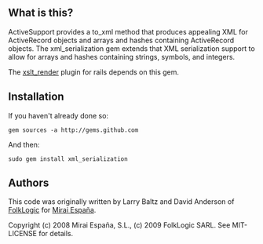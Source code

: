 ## What is this?

ActiveSupport provides a to_xml method that produces appealing XML for ActiveRecord objects and arrays and hashes containing ActiveRecord objects. The xml_serialization gem extends that XML serialization support to allow for arrays and hashes containing strings, symbols, and integers.

The [xslt_render](http://github.com/alpinegizmo/xslt_render/tree/) plugin for rails depends on this gem.

## Installation

If you haven't already done so:

    gem sources -a http://gems.github.com
    
And then:

    sudo gem install xml_serialization

## Authors

This code was originally written by Larry Baltz and David Anderson of [FolkLogic](http://folklogic.com) for [Mirai España](http://miraiespana.com/).

Copyright (c) 2008 Mirai España, S.L., (c) 2009 FolkLogic SARL. See MIT-LICENSE for details.
